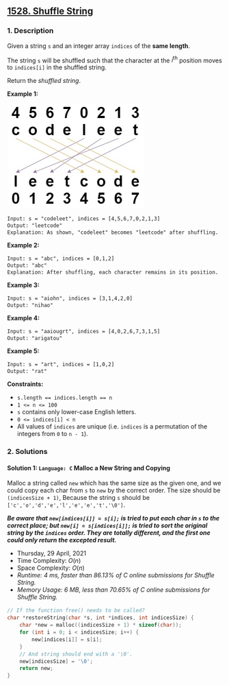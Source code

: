 ## [1528. Shuffle String](https://leetcode.com/problems/shuffle-string/)

### 1. Description

Given a string `s` and an integer array `indices` of the **same length**.

The string `s` will be shuffled such that the character at the $i^{\text{th}}$ position moves to `indices[i]` in the shuffled string.

Return the *shuffled string*.

**Example 1:**

![](1528_example.jpg)

```
Input: s = "codeleet", indices = [4,5,6,7,0,2,1,3]
Output: "leetcode"
Explanation: As shown, "codeleet" becomes "leetcode" after shuffling.
```

**Example 2:**

```
Input: s = "abc", indices = [0,1,2]
Output: "abc"
Explanation: After shuffling, each character remains in its position.
```

**Example 3:**

```
Input: s = "aiohn", indices = [3,1,4,2,0]
Output: "nihao"
```

**Example 4:**

```
Input: s = "aaiougrt", indices = [4,0,2,6,7,3,1,5]
Output: "arigatou"
```

**Example 5:**

```
Input: s = "art", indices = [1,0,2]
Output: "rat"
```

**Constraints:**

- `s.length == indices.length == n`
- `1 <= n <= 100`
- `s` contains only lower-case English letters.
- `0 <= indices[i] < n`
- All values of `indices` are unique (i.e. `indices` is a permutation of the integers from `0` to `n - 1`).

### 2. Solutions

#### Solution 1: `Language: C` Malloc a New String and Copying

Malloc a string called `new` which has the same size as the given one, and we could copy each char from `s` to `new` by the correct order. The size should be `(indicesSize + 1)`, Because the string `s` should be `['c','o','d','e','l','e','e','t','\0']`.

***Be aware that `new[indices[i]] = s[i];` is tried to put each char in `s` to the correct place; but `new[i] = s[indices[i]];` is tried to sort the original string by the `indices` order. They are totally different, and the first one could only return the excepted result.***

- Thursday, 29 April, 2021
- Time Complexity: $O(n)$
- Space Complexity: $O(n)$
- *Runtime: 4 ms, faster than 86.13% of C online submissions for Shuffle String.*
- *Memory Usage: 6 MB, less than 70.65% of C online submissions for Shuffle String.*

```C
// If the function free() needs to be called?
char *restoreString(char *s, int *indices, int indicesSize) {
    char *new = malloc((indicesSize + 1) * sizeof(char));
    for (int i = 0; i < indicesSize; i++) {
        new[indices[i]] = s[i];
    }
    // And string should end with a '\0'.
    new[indicesSize] = '\0';
    return new;
}
```
